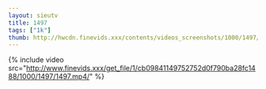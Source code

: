 ```yaml
--- 
layout: sieutv
title: 1497
tags: ["1k"]
thumb: http://hwcdn.finevids.xxx/contents/videos_screenshots/1000/1497/preview.mp4.jpg
---
```

{% include video src="http://www.finevids.xxx/get_file/1/cb09841149752752d0f790ba28fc1488/1000/1497/1497.mp4/" %} 
